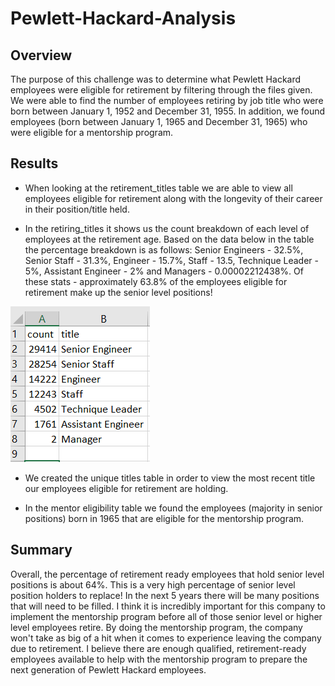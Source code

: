 # Pewlett-Hackard-Analysis
## Overview
The purpose of this challenge was to determine what Pewlett Hackard employees were eligible for retirement by filtering through the files given. We were able to find the number of employees retiring by job title who were born between January 1, 1952 and December 31, 1955. In addition, we found employees (born between January 1, 1965 and December 31, 1965) who were eligible for a mentorship program.
## Results
* When looking at the retirement_titles table we are able to view all employees eligible for retirement along with the longevity of their career in their position/title held.

* In the retiring_titles it shows us the count breakdown of each level of employees at the retirement age. Based on the data below in the table the percentage breakdown is as follows: Senior Engineers - 32.5%, Senior Staff - 31.3%, Engineer - 15.7%, Staff - 13.5, Technique Leader - 5%, Assistant Engineer - 2% and Managers - 0.00002212438%. Of these stats - approximately 63.8% of the employees eligible for retirement make up the senior level positions!

![alt text](https://github.com/amarks5/Pewlett-Hackard-Analysis/blob/main/Data/retiring_titles_png.PNG)

* We created the unique titles table in order to view the most recent title our employees eligible for retirement are holding.

* In the mentor eligibility table we found the employees (majority in senior positions) born in 1965 that are eligible for the mentorship program.

## Summary
Overall, the percentage of retirement ready employees that hold senior level positions is about 64%. This is a very high percentage of senior level position holders to replace! In the next 5 years there will be many positions that will need to be filled. I think it is incredibly important for this company to implement the mentorship program before all of those senior level or higher level employees retire. By doing the mentorship program, the company won't take as big of a hit when it comes to experience leaving the company due to retirement. I believe there are enough qualified, retirement-ready employees available to help with the mentorship program to prepare the next generation of Pewlett Hackard employees.

